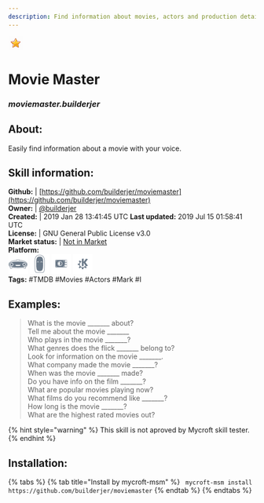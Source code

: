 ```yaml
---    
description: Find information about movies, actors and production details  
---    
```

![](../.gitbook/assets/star.png)  
# Movie Master  
### _moviemaster.builderjer_  
## About:  
Easily find information about a movie with your voice.

## Skill information:  
**Github:** | [https://github.com/builderjer/moviemaster](https://github.com/builderjer/moviemaster)  
**Owner:** | [@builderjer](https://github.com/builderjer)  
**Created:** | 2019 Jan 28 13:41:45 UTC  **Last updated:** 2019 Jul 15 01:58:41 UTC  
**License:** | GNU General Public License v3.0  
**Market status:** | [Not in Market](https://market.mycroft.ai/skill/)  
**Platform:**  
 ![](../.gitbook/assets/mark-1-icon.png)  ![](../.gitbook/assets/mark-2-icon.png)  ![](../.gitbook/assets/picroft-icon.png)  ![](../.gitbook/assets/kde.png)   
**Tags:** \#TMDB \#Movies \#Actors \#Mark \#I   
## Examples:  
> What is the movie _______ about?  
> Tell me about the movie _______  
> Who plays in the movie _______?  
> What genres does the flick _______ belong to?  
> Look for information on the movie _______.  
> What company made the movie _______?  
> When was the movie _______ made?  
> Do you have info on the film _______?  
> What are popular movies playing now?  
> What films do you recommend like _______?  
> How long is the movie _______?  
> What are the highest rated movies out?  
  
{% hint style="warning" %}
This skill is not aproved by Mycroft skill tester.
{% endhint %}
    
## Installation:  
{% tabs %}
{% tab title="Install by mycroft-msm" %}
``` mycroft-msm install https://github.com/builderjer/moviemaster```
{% endtab %}
  {% endtabs %}
  